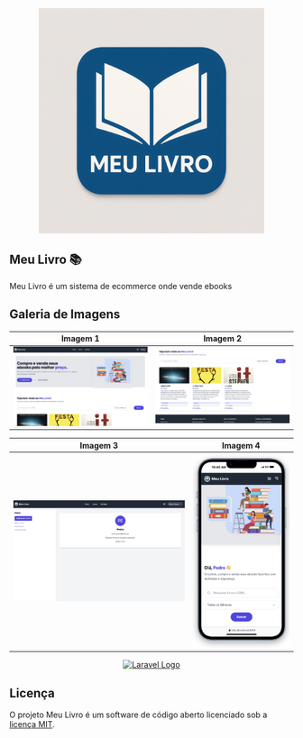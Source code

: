 <p align="center"><img src="public/images/meulivro.png" width="400" alt="Meu Livro Logo"></p>

## Meu Livro 📚
Meu Livro é um sistema de ecommerce onde vende ebooks

## Galeria de Imagens

| Imagem 1 | Imagem 2 |
|----------|----------|
| ![Imagem 1](./thumbnail/capture1.png) | ![Imagem 2](./thumbnail/capture2.png) |

| Imagem 3 | Imagem 4 |
|----------|----------|
| ![Imagem 3](./thumbnail/caputre3.png) | ![Imagem 4](./thumbnail/mobilecapture.png) |



<p align="center"><a href="https://laravel.com" target="_blank"><img src="https://raw.githubusercontent.com/laravel/art/master/logo-lockup/5%20SVG/2%20CMYK/1%20Full%20Color/laravel-logolockup-cmyk-red.svg" width="400" alt="Laravel Logo"></a></p>


## Licença

O projeto Meu Livro é um software de código aberto licenciado sob a [licença MIT](https://opensource.org/licenses/MIT).


